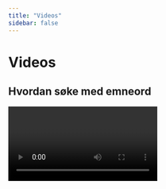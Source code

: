 ```yaml
---
title: "Videos"
sidebar: false
---
```


# Videos


## Hvordan søke med emneord

<Video id="_yKr4R3k5Pg" />



## Søke med AND og OR

<Video id="V20SCScsECE" />



## Hvor finner du forskningslitteratur?

<Video id="3YUAb9G8uUg" />



## Kajsa’s & Sandhya’s Writing Club – Short version

University of Bergen PhD students Kajsa Parding and Sandhya Tiwari talk about their writing club, and how it has helped them with their thesis work.

<Video id="pbH-PqsYxK8" />



## Saying What You Mean part 1 & 2

A good approach to argumentation in academic writing, part 1 of 2.

<Video id="OWeAPxlxGnE" />

<Video id="DVTg57airZg" />
